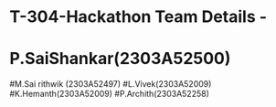# T-304-Hackathon Team Details -
# P.SaiShankar(2303A52500)
#M.Sai rithwik (2303A52497)
#L.Vivek(2303A52009)
#K.Hemanth(2303A52009)
#P.Archith(2303A52258)

